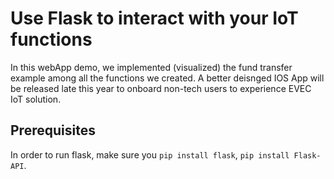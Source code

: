 # Use Flask to interact with your IoT functions
In this webApp demo, we implemented (visualized) the fund transfer example among all the functions we created. A better deisnged IOS App will be released late this year to onboard non-tech users to experience EVEC IoT solution.

## Prerequisites
In order to run flask, make sure you `pip install flask`, `pip install Flask-API`.
